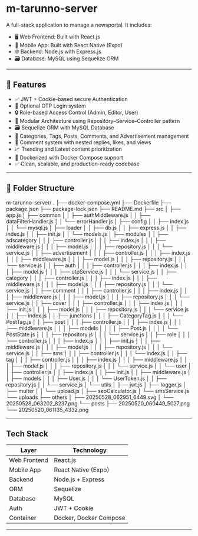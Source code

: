 # m-tarunno-server

A full-stack application to manage a newsportal. It includes:

- 🖥️ Web Frontend: Built with React.js
- 📱 Mobile App: Built with React Native (Expo)
- 🌐 Backend: Node.js with Express.js
- 🗃️ Database: MySQL using Sequelize ORM

---

## 🚀 Features

- ✅ JWT + Cookie-based secure Authentication
- 🔑 Optional OTP Login system
- 🔒 Role-based Access Control (Admin, Editor, User)
- 🧩 Modular Architecture using Repository–Service–Controller pattern
- 🗃️ Sequelize ORM with MySQL Database
- 🧠 Categories, Tags, Posts, Comments, and Advertisement management
- 💬 Comment system with nested replies, likes, and views
- 📈 Trending and Latest content prioritization
- 🐳 Dockerized with Docker Compose support
- ✅ Clean, scalable, and production-ready codebase

---

## 📁 Folder Structure

m-tarunno-server/
.
├── docker-compose.yml
├── Dockerfile
├── package.json
├── package-lock.json
├── README.md
├── src
│   ├── app.js
│   ├── common
│   │   ├── authMiddleware.js
│   │   ├── dataFilterHandler.js
│   │   └── errorHandler.js
│   ├── config
│   │   ├── index.js
│   │   └── mysql.js
│   ├── loader
│   │   ├── db.js
│   │   ├── express.js
│   │   ├── index.js
│   │   ├── init.js
│   │   └── models.js
│   ├── modules
│   │   ├── adscategory
│   │   │   ├── controller.js
│   │   │   ├── index.js
│   │   │   ├── middleware.js
│   │   │   ├── model.js
│   │   │   ├── repository.js
│   │   │   └── service.js
│   │   ├── advertisement
│   │   │   ├── controller.js
│   │   │   ├── index.js
│   │   │   ├── middleware.js
│   │   │   ├── model.js
│   │   │   ├── repository.js
│   │   │   └── service.js
│   │   ├── auth
│   │   │   ├── controller.js
│   │   │   ├── index.js
│   │   │   ├── model.js
│   │   │   ├── otpService.js
│   │   │   └── service.js
│   │   ├── category
│   │   │   ├── controller.js
│   │   │   ├── index.js
│   │   │   ├── middleware.js
│   │   │   ├── model.js
│   │   │   ├── repository.js
│   │   │   └── service.js
│   │   ├── comment
│   │   │   ├── controller.js
│   │   │   ├── index.js
│   │   │   ├── middleware.js
│   │   │   ├── model.js
│   │   │   ├── repository.js
│   │   │   └── service.js
│   │   ├── cover
│   │   │   ├── controller.js
│   │   │   ├── index.js
│   │   │   ├── init.js
│   │   │   ├── model.js
│   │   │   ├── repository.js
│   │   │   └── service.js
│   │   ├── index.js
│   │   ├── junctions
│   │   │   ├── CategoryTag.js
│   │   │   └── PostTag.js
│   │   ├── post
│   │   │   ├── controller.js
│   │   │   ├── index.js
│   │   │   ├── middleware.js
│   │   │   ├── models
│   │   │   │   ├── Post.js
│   │   │   │   └── PostState.js
│   │   │   ├── repository.js
│   │   │   └── service.js
│   │   ├── role
│   │   │   ├── controller.js
│   │   │   ├── index.js
│   │   │   ├── init.js
│   │   │   ├── middleware.js
│   │   │   ├── model.js
│   │   │   ├── repository.js
│   │   │   └── service.js
│   │   ├── sms
│   │   │   ├── controller.js
│   │   │   └── index.js
│   │   ├── tag
│   │   │   ├── controller.js
│   │   │   ├── index.js
│   │   │   ├── middleware.js
│   │   │   ├── model.js
│   │   │   ├── repository.js
│   │   │   └── service.js
│   │   └── user
│   │       ├── controller.js
│   │       ├── index.js
│   │       ├── init.js
│   │       ├── middleware.js
│   │       ├── models
│   │       │   ├── User.js
│   │       │   └── UserToken.js
│   │       ├── repository.js
│   │       └── service.js
│   └── utils
│       ├── jwt.js
│       ├── logger.js
│       ├── multer
│       │   └── upload.js
│       ├── seoCalculator.js
│       └── smsService.js
└── uploads
    ├── others
    │   ├── 20250528_062951_6449.svg
    │   └── 20250528_063202_8237.png
    └── posts
        ├── 20250520_060449_5027.png
        └── 20250520_061135_4332.png

---

## Tech Stack

| Layer        | Technology             |
| ------------ | -----------------------|  
| Web Frontend | React.js               |
| Mobile App   | React Native (Expo)    |
| Backend      | Node.js + Express      |
| ORM          | Sequelize              |
| Database     | MySQL                  |
| Auth         | JWT + Cookie           |
| Container    | Docker, Docker Compose |

---